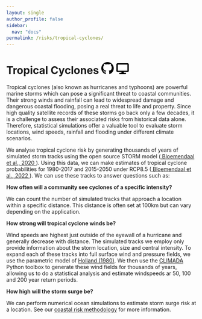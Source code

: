 ```yaml
---
layout: single
author_profile: false
sidebar:
  nav: "docs"
permalink: /risks/tropical-cyclones/
---
```


# Tropical Cyclones <a href="https://github.com/WoodwellRisk/CRisk" target="_blank"><img src="/assets/images/github-icon.png" alt="GitHub icon" style="width:33px;"/></a> <a href="https://woodwellrisk.github.io/viewer?category=coastal-risk&layer=tc_rp" target="_blank"><img src="/assets/images/display-icon.svg" alt="display icon" style="width: 33px;"/></a>

Tropical cyclones (also known as hurricanes and typhoons) are powerful marine storms which can pose a significant threat to coastal communities. Their strong winds and rainfall can lead to widespread damage and dangerous coastal flooding, posing a real threat to life and property. Since high quality satellite records of these storms go back only a few decades, it is a challenge to assess their associated risks from historical data alone. Therefore, statistical simulations offer a valuable tool to evaluate storm locations, wind speeds, rainfall and flooding under different climate scenarios.

We analyse tropical cyclone risk by generating thousands of years of simulated storm tracks using the open source STORM model (<a href='https://www.nature.com/articles/s41597-020-0381-2' target='_blank'> Bloemendaal et al., 2020 </a>). Using this data, we can make estimates of tropical cyclone probabilities for 1980-2017 and 2015-2050 under RCP8.5 (<a href='https://www.science.org/doi/10.1126/sciadv.abm8438' target='_blank'> Bloemendaal et al., 2022 </a>). We can use these tracks to answer questions such as:

**How often will a community see cyclones of a specific intensity?**

We can count the number of simulated tracks that approach a location within a specific distance. This distance is often set at 100km but can vary depending on the application. 

**How strong will tropical cyclone winds be?**

Wind speeds are highest just outside of the eyewall of a hurricane and generally decrease with distance. The simulated tracks we employ only provide information about the storm location, size and central intensity. To expand each of these tracks into full surface wind and pressure fields, we use the parametric model of <a href='https://journals.ametsoc.org/view/journals/mwre/108/8/1520-0493_1980_108_1212_aamotw_2_0_co_2.xml' target='_blank'>Holland (1980)</a>. We then use the <a href='https://climada-python.readthedocs.io/en/stable/' target='_blank'>CLIMADA</a> Python toolbox to generate these wind fields for thousands of years, allowing us to do a statistical analysis and estimate windspeeds ar 50, 100 and 200 year return periods.

**How high will the storm surge be?**

We can perform numerical ocean simulations to estimate storm surge risk at a location. See our [coastal risk methodology](/methods/coastal-risk/) for more information.
